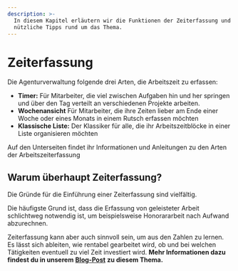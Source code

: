 ```yaml
---
description: >-
  In diesem Kapitel erläutern wir die Funktionen der Zeiterfassung und geben dir
  nützliche Tipps rund um das Thema.
---
```


# Zeiterfassung

Die Agenturverwaltung folgende drei Arten, die Arbeitszeit zu erfassen: 

* **Timer:** Für Mitarbeiter, die viel zwischen Aufgaben hin und her springen und über den Tag verteilt an verschiedenen Projekte arbeiten. 
* **Wochenansicht** Für Mitarbeiter, die ihre Zeiten lieber am Ende einer Woche oder eines Monats in einem Rutsch erfassen möchten 
* **Klassische Liste:** Der Klassiker für alle, die ihr Arbeitszeitblöcke in einer Liste organisieren möchten

Auf den Unterseiten findet ihr Informationen und Anleitungen zu den Arten der Arbeitszeiterfassung

## Warum überhaupt Zeiterfassung?

Die Gründe für die Einführung einer Zeiterfassung sind vielfältig.

Die häufigste Grund ist, dass die Erfassung von geleisteter Arbeit schlichtweg notwendig ist, um beispielsweise Honorararbeit nach Aufwand abzurechnen.

Zeiterfassung kann aber auch sinnvoll sein, um aus den Zahlen zu lernen. Es lässt sich ableiten, wie rentabel gearbeitet wird, ob und bei welchen Tätigkeiten eventuell zu viel Zeit investiert wird. **Mehr Informationen dazu findest du in unserem** [**Blog-Post**](https://www.dieagenturverwaltung.de/blog/3-tipps-bei-der-einfuhrung-der-zeiterfassung/) **zu diesem Thema.**



